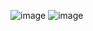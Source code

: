 ![image](https://github.com/user-attachments/assets/54feaf1d-5cdf-4b87-a4c4-e6f85045fe3f)
![image](https://github.com/user-attachments/assets/f5c1cbec-5eea-414a-a753-c4f5569651ae)
